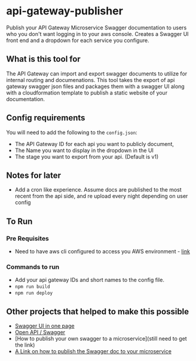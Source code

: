 # api-gateway-publisher
Publish your API Gateway Microservice Swagger documentation to users who you don't want logging in to your aws console.  Creates a Swagger UI front end and a dropdown for each service you configure.

## What is this tool for
The API Gateway can import and export swagger documents to utilize for internal routing and documenations.  This tool takes the export of api gateway swagger json files and packages them with a swagger UI along with a cloudformation template to publish a static website of your documentation.

## Config requirements
You will need to add the following to the `config.json`:
- The API Gateway ID for each api you want to publicly document,
- The Name you want to display in the dropdown in the UI
- The stage you want to export from your api.  (Default is v1)

## Notes for later
- Add a cron like experience.  Assume docs are published to the most recent from the api side, and re upload every night depending on user config


## To Run

### Pre Requisites
- Need to have aws cli configured to access you AWS environment - [link](https://docs.aws.amazon.com/cli/latest/userguide/cli-chap-configure.html)

### Commands to run
- Add your api gateway IDs and short names to the config file.
- `npm run build`
- `npm run deploy`

## Other projects that helped to make this possible
- [Swagger UI in one page](https://github.com/sunnyagarwal008/setup-swagger-ui-in-one-page/blob/master/swagger-ui.html)
- [Open API / Swagger](https://github.com/swagger-api/swagger-ui)
- [How to publish your own swagger to a microservice](still need to get the link)
- [A Link on how to publish the Swagger doc to your microservice](https://medium.com/@nabtechblog/integrating-swagger-with-aws-lambda-and-api-gateway-using-cloud-formation-macro-functions-7432dec50dd)
